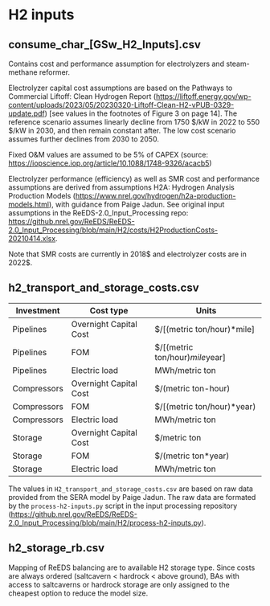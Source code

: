 # H2 inputs 

## consume_char_[GSw_H2_Inputs].csv

Contains cost and performance assumption for electrolyzers and steam-methane reformer.

Electrolyzer capital cost assumptions are based on the Pathways to Commercial Liftoff: Clean Hydrogen Report (https://liftoff.energy.gov/wp-content/uploads/2023/05/20230320-Liftoff-Clean-H2-vPUB-0329-update.pdf) [see values in the footnotes of Figure 3 on page 14]. The reference scenario assumes linearly decline from 1750 $/kW in 2022 to 550 $/kW in 2030, and then remain constant after. The low cost scenario assumes further declines from 2030 to 2050. 

Fixed O&M values are assumed to be 5% of CAPEX (source: https://iopscience.iop.org/article/10.1088/1748-9326/acacb5)

Electrolyzer performance (efficiency) as well as SMR cost and performance assumptions are derived from assumptions H2A: Hydrogen Analysis Production Models (https://www.nrel.gov/hydrogen/h2a-production-models.html), with guidance from Paige Jadun. See original input assumptions in the ReEDS-2.0_Input_Processing repo: https://github.nrel.gov/ReEDS/ReEDS-2.0_Input_Processing/blob/main/H2/costs/H2ProductionCosts-20210414.xlsx.

Note that SMR costs are currently in 2018$ and electrolyzer costs are in 2022$.

## h2_transport_and_storage_costs.csv

| Investment    | Cost type | Units |
| ------------- | ------------- | ------------- |
| Pipelines  | Overnight Capital Cost  | $/[(metric ton/hour)*mile] |
| Pipelines  | FOM  | $/[(metric ton/hour)*mile*year] |
| Pipelines  | Electric load | MWh/metric ton |
| Compressors  | Overnight Capital Cost  | $/(metric ton-hour) |
| Compressors  | FOM  | $/[(metric ton/hour)*year) |
| Compressors  | Electric load  | MWh/metric ton |
| Storage  | Overnight Capital Cost  | $/metric ton |
| Storage  | FOM  | $/(metric ton*year) |
| Storage  | Electric load  | MWh/metric ton |

The values in `H2_transport_and_storage_costs.csv` are based on raw data provided from the SERA model by Paige Jadun. The raw data are formated by the `process-h2-inputs.py` script in the input processing repository (https://github.nrel.gov/ReEDS/ReEDS-2.0_Input_Processing/blob/main/H2/process-h2-inputs.py).

## h2_storage_rb.csv

Mapping of ReEDS balancing are to available H2 storage type. Since costs are always ordered (saltcavern < hardrock < above ground), BAs with access to saltcaverns or hardrock storage are only assigned to the cheapest option to reduce the model size.
